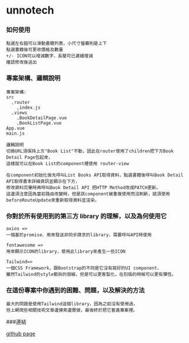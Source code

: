 # unnotech

### 如何使用
```
點選左右鈕可以滑動書籍列表，小尺寸螢幕則是上下
點選書籍後可更改價格及數量
+/- ICON可以增減數字，長壓可已連續增減
確認修改後送出
```

### 專案架構、邏輯說明
```
專案架構:
src
  ⌞router
    ⌞index.js
  ⌞views
    ⌞BookDetailPage.vue
    ⌞BookListPage.vue
App.vue
main.js

邏輯說明
切換URL須保持上方"Book List"不動，因此在router使用了children把下方Book Detail Page包起來，
這樣就可以在Book List的component裡使用 router-view

在component初始化後先呼叫List Books API取得資料，點選書籍後呼叫Book Detail API取得書本詳細資訊並顯示在下方，
修改資料完畢時再呼叫Book Detail API 把HTTP Method改成PATCH更新。
這邊須注意因為當前路由改變時，但是該component被重複使用而沒刷新，就須使用beforeRouteUpdate來重新取得資料並渲染。
```

### 你對於所有使用到的第三方 library 的理解，以及為何使用它
```
axios => 
一個基於promise、用來發送非同步請求的library，需要呼叫API時使用

fontawesome => 
用來顯示ICON的library，使用此library來產生一些ICON

Tailwind=>
一個CSS Framework，跟Bootstrap的不同是它沒有寫好的UI component，
雖然Tailwind的style都拆的很細，但是可以更客製化，在刻版的時候可以更有彈性。
```

### 在這份專案中你遇到的困難、問題，以及解決的方法
```
最大的問題是使用Tailwind這個library，因為之前沒有使用過，
但上網爬些相關技術文章邊摸索邊實做，最後終於把它套進專案裡。
```

###連結

[github page](https://westmelonn.github.io/unnotech/dist)
